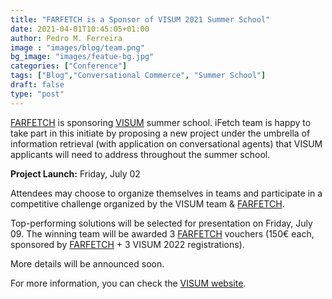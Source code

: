 ```yaml
---
title: "FARFETCH is a Sponsor of VISUM 2021 Summer School"
date: 2021-04-01T10:45:05+01:00
author: Pedro M. Ferreira
image : "images/blog/team.png"
bg_image: "images/featue-bg.jpg"
categories: ["Conference"]
tags: ["Blog","Conversational Commerce", "Summer School"]
draft: false
type: "post"
---
```



[FARFETCH](https://www.farfetch.com) is sponsoring [VISUM](https://visum.inesctec.pt) summer school. iFetch team is happy to take part in this initiate by proposing a new project under the umbrella of information retrieval (with application on conversational agents) that VISUM applicants will need to address throughout the summer school.

**Project Launch:** Friday, July 02

Attendees may choose to organize themselves in teams and participate in a competitive challenge organized by the VISUM team & [FARFETCH](https://www.farfetch.com).


Top-performing solutions will be selected for presentation on Friday, July 09. The winning team will be awarded 3 [FARFETCH](https://www.farfetch.com) vouchers (150€ each, sponsored by [FARFETCH](https://www.farfetch.com) + 3 VISUM 2022 registrations).

More details will be announced soon.

For more information, you can check the [VISUM website](https://visum.inesctec.pt).
